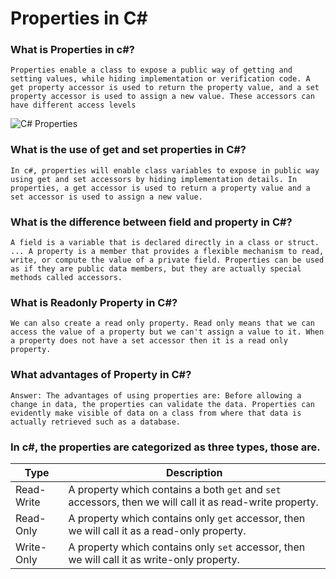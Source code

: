 # Properties in C#

### What is Properties in c#?
`Properties enable a class to expose a public way of getting and setting values, while hiding implementation or verification code. A get property accessor is used to return the property value, and a set property accessor is used to assign a new value. These accessors can have different access levels`

<img class="" data-src="/article/understanding-properties-in-C-Sharp/Images/Properties in CSharp.jpg" alt="C# Properties" longdesc="Properties in C# and .NET" src="https://www.c-sharpcorner.com/article/understanding-properties-in-C-Sharp/Images/Properties%20in%20CSharp.jpg">

### What is the use of get and set properties in C#?
`In c#, properties will enable class variables to expose in public way using get and set accessors by hiding implementation details. In properties, a get accessor is used to return a property value and a set accessor is used to assign a new value.`

### What is the difference between field and property in C#?
`A field is a variable that is declared directly in a class or struct. ... A property is a member that provides a flexible mechanism to read, write, or compute the value of a private field. Properties can be used as if they are public data members, but they are actually special methods called accessors.`

### What is Readonly Property in C#?
`We can also create a read only property. Read only means that we can access the value of a property but we can't assign a value to it. When a property does not have a set accessor then it is a read only property.`

### What advantages of Property in C#?
`Answer: The advantages of using properties are: Before allowing a change in data, the properties can validate the data. Properties can evidently make visible of data on a class from where that data is actually retrieved such as a database.`

### In c#, the properties are categorized as three types, those are.
<table class="table table-striped table-bordered">
<thead>
<tr class="info"><th>Type</th><th>Description</th></tr>
</thead>
<tbody>
<tr>
<td>Read-Write</td>
<td>A property which contains a both <code>get</code> and <code>set</code> accessors, then we will call it as read-write property.</td>
</tr>
<tr>
<td>Read-Only</td>
<td>A property which contains only <code>get</code> accessor, then we will call it as a read-only property.</td>
</tr>
<tr>
<td>Write-Only</td>
<td>A property which contains only <code>set</code> accessor, then we will call it as write-only property.</td>
</tr>
</tbody>
</table>
